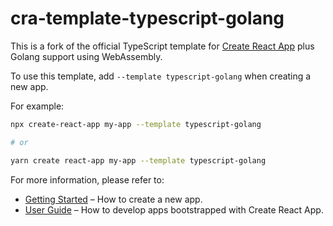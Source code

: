 # cra-template-typescript-golang

This is a fork of the official TypeScript template for [Create React App](https://github.com/facebook/create-react-app) plus Golang support using WebAssembly.

To use this template, add `--template typescript-golang` when creating a new app.

For example:

```sh
npx create-react-app my-app --template typescript-golang

# or

yarn create react-app my-app --template typescript-golang
```

For more information, please refer to:

- [Getting Started](https://create-react-app.dev/docs/getting-started) – How to create a new app.
- [User Guide](https://create-react-app.dev) – How to develop apps bootstrapped with Create React App.
